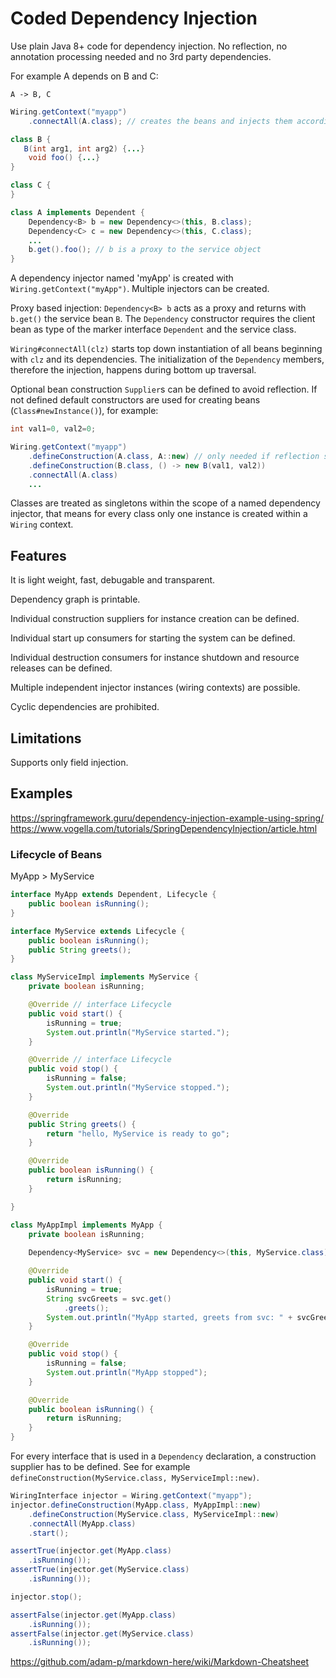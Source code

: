 # Coded Dependency Injection

Use plain Java 8+ code for dependency injection. No reflection, no annotation processing needed and no 3rd party dependencies.

For example A depends on B and C:

```
A -> B, C
```

```Java
Wiring.getContext("myapp")
	.connectAll(A.class); // creates the beans and injects them accordingly

class B {
   B(int arg1, int arg2) {...}
	void foo() {...}
}

class C {
}

class A implements Dependent {
	Dependency<B> b = new Dependency<>(this, B.class);
	Dependency<C> c = new Dependency<>(this, C.class);
	...
	b.get().foo(); // b is a proxy to the service object
}

```

A dependency injector named 'myApp' is created with `Wiring.getContext("myApp")`. Multiple injectors can be created.

Proxy based injection: `Dependency<B> b` acts as a proxy and returns with `b.get()` the service bean `B`.
The `Dependency` constructor requires the client bean as type of the marker interface `Dependent` and the service class.

`Wiring#connectAll(clz)` starts top down instantiation of all beans beginning with `clz` and its dependencies.
The initialization of the `Dependency` members, therefore the injection, happens during bottom up traversal.

Optional bean construction `Supplier`s can be defined to avoid reflection. If not defined default constructors are used for creating beans (`Class#newInstance()`), for example:

```Java
int val1=0, val2=0;

Wiring.getContext("myapp")
	.defineConstruction(A.class, A::new) // only needed if reflection should/cannot be used
	.defineConstruction(B.class, () -> new B(val1, val2))
	.connectAll(A.class)
	...
```

Classes are treated as singletons within the scope of a named dependency injector, that means for every class only one instance is created within a `Wiring` context.

## Features

It is light weight, fast, debugable and transparent.

Dependency graph is printable.

Individual construction suppliers for instance creation can be defined.

Individual start up consumers for starting the system can be defined.

Individual destruction consumers for instance shutdown and resource releases can be defined.

Multiple independent injector instances (wiring contexts) are possible.

Cyclic dependencies are prohibited.

## Limitations

Supports only field injection.

## Examples

https://springframework.guru/dependency-injection-example-using-spring/
https://www.vogella.com/tutorials/SpringDependencyInjection/article.html

### Lifecycle of Beans

MyApp > MyService


```Java
interface MyApp extends Dependent, Lifecycle {
	public boolean isRunning();
}

interface MyService extends Lifecycle {
	public boolean isRunning();
	public String greets();
}

class MyServiceImpl implements MyService {
	private boolean isRunning;

	@Override // interface Lifecycle
	public void start() {
		isRunning = true;
		System.out.println("MyService started.");
	}

	@Override // interface Lifecycle
	public void stop() {
		isRunning = false;
		System.out.println("MyService stopped.");
	}

	@Override
	public String greets() {
		return "hello, MyService is ready to go";
	}

	@Override
	public boolean isRunning() {
		return isRunning;
	}

}

class MyAppImpl implements MyApp {
	private boolean isRunning;
	
	Dependency<MyService> svc = new Dependency<>(this, MyService.class);

	@Override
	public void start() {
		isRunning = true;
		String svcGreets = svc.get()
			.greets();
		System.out.println("MyApp started, greets from svc: " + svcGreets);
	}

	@Override
	public void stop() {
		isRunning = false;
		System.out.println("MyApp stopped");
	}

	@Override
	public boolean isRunning() {
		return isRunning;
	}
}
```

For every interface that is used in a `Dependency` declaration, a construction supplier has to be defined.
See for example `defineConstruction(MyService.class, MyServiceImpl::new)`.

```Java
WiringInterface injector = Wiring.getContext("myapp");
injector.defineConstruction(MyApp.class, MyAppImpl::new)
	.defineConstruction(MyService.class, MyServiceImpl::new)
	.connectAll(MyApp.class)
	.start();

assertTrue(injector.get(MyApp.class)
	.isRunning());
assertTrue(injector.get(MyService.class)
	.isRunning());

injector.stop();

assertFalse(injector.get(MyApp.class)
	.isRunning());
assertFalse(injector.get(MyService.class)
	.isRunning());
```

https://github.com/adam-p/markdown-here/wiki/Markdown-Cheatsheet
